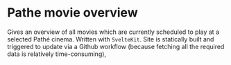 # Pathe movie overview

Gives an overview of all movies which are currently scheduled to play at a selected Pathé cinema. Written with `SvelteKit`. Site is statically built and triggered to update via a Github workflow (because fetching all the required data is relatively time-consuming),
